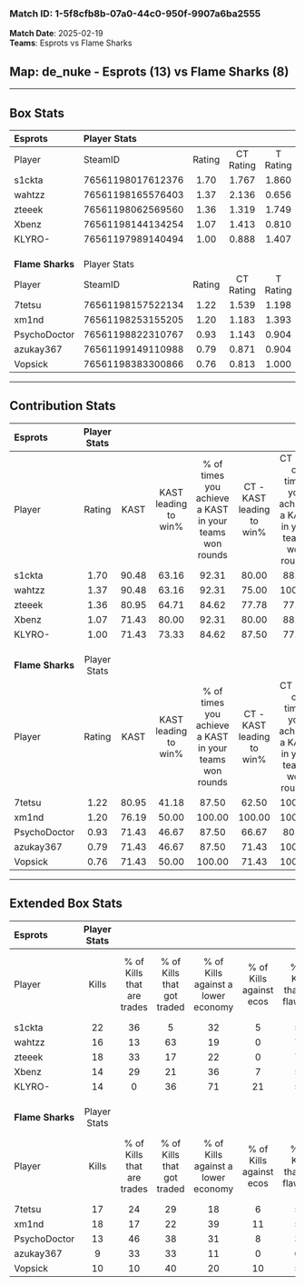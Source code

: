 ### Match ID: 1-5f8cfb8b-07a0-44c0-950f-9907a6ba2555  
**Match Date**: 2025-02-19  
**Teams**: Esprots vs Flame Sharks  

## **Map**: de_nuke - Esprots (13) vs Flame Sharks (8)  
---  

## Box Stats  

| **Esprots**      | Player Stats      |        |           |          |       |      |       |         |        |      |     |
| :- | :- | :-: | :-: | :-: | :-: | :-: | :-: | :-: | :-: | :-: | :-: |
| Player           | SteamID           | Rating | CT Rating | T Rating | KAST  | ADR  | Kills | Assists | Deaths | K/D  | HS% |
| s1ckta           | 76561198017612376 |  1.70  |   1.767   |  1.860   | 90.48 | 90.8 |  22   |    8    |   10   | 2.20 | 54  |
| wahtzz           | 76561198165576403 |  1.37  |   2.136   |  0.656   | 90.48 | 95.4 |  16   |    9    |   14   | 1.14 | 56  |
| zteeek           | 76561198062569560 |  1.36  |   1.319   |  1.749   | 80.95 | 83.2 |  18   |    6    |   13   | 1.38 | 61  |
| Xbenz            | 76561198144134254 |  1.07  |   1.413   |  0.810   | 71.43 | 76.8 |  14   |    5    |   14   | 1.00 | 57  |
| KLYRO-           | 76561197989140494 |  1.00  |   0.888   |  1.407   | 71.43 | 71.2 |  14   |    4    |   16   | 0.88 | 71  |
|                  |                   |        |           |          |       |      |       |         |        |      |     |
|                  |                   |        |           |          |       |      |       |         |        |      |     |
|                  |                   |        |           |          |       |      |       |         |        |      |     |
| **Flame Sharks** | Player Stats      |        |           |          |       |      |       |         |        |      |     |
| Player           | SteamID           | Rating | CT Rating | T Rating | KAST  | ADR  | Kills | Assists | Deaths | K/D  | HS% |
| 7tetsu           | 76561198157522134 |  1.22  |   1.539   |  1.198   | 80.95 | 79.8 |  17   |    3    |   16   | 1.06 | 47  |
| xm1nd            | 76561198253155205 |  1.20  |   1.183   |  1.393   | 76.19 | 76.3 |  18   |    1    |   16   | 1.13 | 27  |
| PsychoDoctor     | 76561198822310767 |  0.93  |   1.143   |  0.904   | 71.43 | 64.4 |  13   |    8    |   17   | 0.76 | 61  |
| azukay367        | 76561199149110988 |  0.79  |   0.871   |  0.904   | 71.43 | 73.9 |   9   |    6    |   17   | 0.53 | 33  |
| Vopsick          | 76561198383300866 |  0.76  |   0.813   |  1.000   | 71.43 | 61.4 |  10   |    5    |   18   | 0.56 | 60  |
---  

## Contribution Stats  

| **Esprots**      | Player Stats |       |                      |                                                        |                           |                                                             |                          |                                                            |
| :- | :-: | :-: | :-: | :-: | :-: | :-: | :-: | :-: |
| Player           |    Rating    | KAST  | KAST leading to win% | % of times you achieve a KAST in your teams won rounds | CT - KAST leading to win% | CT - % of times you achieve a KAST in your teams won rounds | T - KAST leading to win% | T - % of times you achieve a KAST in your teams won rounds |
| s1ckta           |     1.70     | 90.48 |        63.16         |                         92.31                          |           80.00           |                            88.89                            |          44.44           |                           100.00                           |
| wahtzz           |     1.37     | 90.48 |        63.16         |                         92.31                          |           75.00           |                           100.00                            |          42.86           |                           75.00                            |
| zteeek           |     1.36     | 80.95 |        64.71         |                         84.62                          |           77.78           |                            77.78                            |          50.00           |                           100.00                           |
| Xbenz            |     1.07     | 71.43 |        80.00         |                         92.31                          |           80.00           |                            88.89                            |          80.00           |                           100.00                           |
| KLYRO-           |     1.00     | 71.43 |        73.33         |                         84.62                          |           87.50           |                            77.78                            |          57.14           |                           100.00                           |
|                  |              |       |                      |                                                        |                           |                                                             |                          |                                                            |
|                  |              |       |                      |                                                        |                           |                                                             |                          |                                                            |
|                  |              |       |                      |                                                        |                           |                                                             |                          |                                                            |
| **Flame Sharks** | Player Stats |       |                      |                                                        |                           |                                                             |                          |                                                            |
| Player           |    Rating    | KAST  | KAST leading to win% | % of times you achieve a KAST in your teams won rounds | CT - KAST leading to win% | CT - % of times you achieve a KAST in your teams won rounds | T - KAST leading to win% | T - % of times you achieve a KAST in your teams won rounds |
| 7tetsu           |     1.22     | 80.95 |        41.18         |                         87.50                          |           62.50           |                           100.00                            |          22.22           |                           66.67                            |
| xm1nd            |     1.20     | 76.19 |        50.00         |                         100.00                         |          100.00           |                           100.00                            |          27.27           |                           100.00                           |
| PsychoDoctor     |     0.93     | 71.43 |        46.67         |                         87.50                          |           66.67           |                            80.00                            |          33.33           |                           100.00                           |
| azukay367        |     0.79     | 71.43 |        46.67         |                         87.50                          |           71.43           |                           100.00                            |          25.00           |                           66.67                            |
| Vopsick          |     0.76     | 71.43 |        50.00         |                         100.00                         |           71.43           |                           100.00                            |          33.33           |                           100.00                           |
---  

## Extended Box Stats  

| **Esprots**      | Player Stats |                            |                            |                                    |                         |                              |                                 |        |                             |                                     |                          |                               |                            |
| :- | :-: | :-: | :-: | :-: | :-: | :-: | :-: | :-: | :-: | :-: | :-: | :-: | :-: |
| Player           |    Kills     | % of Kills that are trades | % of Kills that got traded | % of Kills against a lower economy | % of Kills against ecos | % of Kills that are flawless | % of Kills that are close duels | Deaths | % of Deaths that get traded | % of Deaths against a lower economy | % of Deaths against ecos | % of Deaths that are flawless | % of Deaths that are close |
| s1ckta           |      22      |             36             |             5              |                 32                 |            5            |              59              |                5                |   10   |             40              |                 10                  |            0             |              70               |             0              |
| wahtzz           |      16      |             13             |             63             |                 19                 |            0            |              75              |                0                |   14   |             36              |                 14                  |            0             |              43               |             14             |
| zteeek           |      18      |             33             |             17             |                 22                 |            0            |              72              |                6                |   13   |             38              |                 31                  |            0             |              31               |             8              |
| Xbenz            |      14      |             29             |             21             |                 36                 |            7            |              57              |                7                |   14   |             21              |                 29                  |            0             |              57               |             7              |
| KLYRO-           |      14      |             0              |             36             |                 71                 |           21            |              57              |                7                |   16   |             25              |                 25                  |            0             |              63               |             13             |
|                  |              |                            |                            |                                    |                         |                              |                                 |        |                             |                                     |                          |                               |                            |
|                  |              |                            |                            |                                    |                         |                              |                                 |        |                             |                                     |                          |                               |                            |
|                  |              |                            |                            |                                    |                         |                              |                                 |        |                             |                                     |                          |                               |                            |
| **Flame Sharks** | Player Stats |                            |                            |                                    |                         |                              |                                 |        |                             |                                     |                          |                               |                            |
| Player           |    Kills     | % of Kills that are trades | % of Kills that got traded | % of Kills against a lower economy | % of Kills against ecos | % of Kills that are flawless | % of Kills that are close duels | Deaths | % of Deaths that get traded | % of Deaths against a lower economy | % of Deaths against ecos | % of Deaths that are flawless | % of Deaths that are close |
| 7tetsu           |      17      |             24             |             29             |                 18                 |            6            |              59              |                6                |   16   |             31              |                 19                  |            0             |              56               |             6              |
| xm1nd            |      18      |             17             |             22             |                 39                 |           11            |              50              |               17                |   16   |             25              |                 25                  |            6             |              81               |             0              |
| PsychoDoctor     |      13      |             46             |             38             |                 31                 |            8            |              38              |                8                |   17   |             24              |                 29                  |            0             |              82               |             0              |
| azukay367        |      9       |             33             |             33             |                 11                 |            0            |              67              |                0                |   17   |             24              |                 18                  |            0             |              47               |             6              |
| Vopsick          |      10      |             10             |             40             |                 20                 |           10            |              50              |               10                |   18   |             28              |                 22                  |            6             |              61               |             11             |
